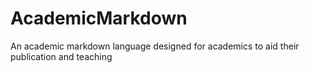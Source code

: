# AcademicMarkdown
An academic markdown language designed for academics to aid their publication and teaching
